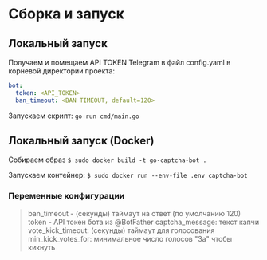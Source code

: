 # Сборка и запуск

## Локальный запуск
Получаем и помещаем API TOKEN Telegram в файл config.yaml в корневой директории проекта:
```yaml
bot:
  token: <API_TOKEN>
  ban_timeout: <BAN TIMEOUT, default=120>
```

Запускаем скрипт:
`go run cmd/main.go `


## Локальный запуск (Docker)
Собираем образ
`$ sudo docker build -t go-captcha-bot .`

Запускаем контейнер:
`$ sudo docker run --env-file .env captcha-bot`

### Переменные конфигурации
> ban_timeout - (секунды) таймаут на ответ (по умолчанию 120)
> token - API токен бота из @BotFather
> captcha_message: текст капчи
> vote_kick_timeout: (секунды) таймаут для голосования 
> min_kick_votes_for: минимальное число голосов "За" чтобы кикнуть
